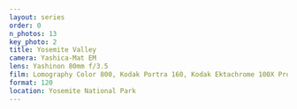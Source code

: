 ```yaml
---
layout: series
order: 0
n_photos: 13
key_photo: 2
title: Yosemite Valley
camera: Yashica-Mat EM
lens: Yashinon 80mm f/3.5
film: Lomography Color 800, Kodak Portra 160, Kodak Ektachrome 100X Pro, Kodak TMAX 400
format: 120
location: Yosemite National Park
---
```

